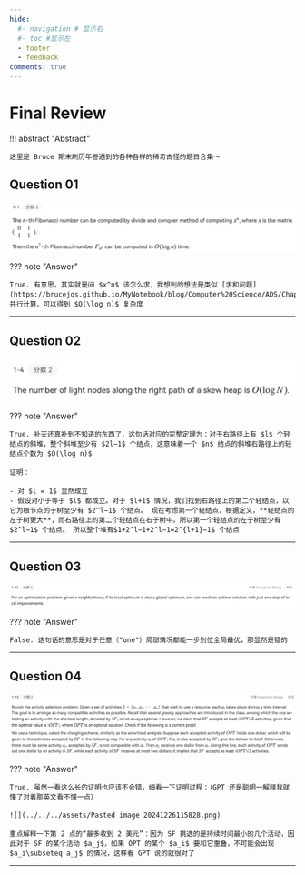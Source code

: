 ```yaml
---
hide:
  #- navigation # 显示右
  #- toc #显示左
  - footer
  - feedback
comments: true
--- 
```


# Final Review

!!! abstract "Abstract"

	这里是 Bruce 期末刷历年卷遇到的各种各样的稀奇古怪的题目合集～

## Question 01

![](../../../assets/Pasted%20image%2020241226105538.png)

??? note "Answer"

	True. 有意思，其实就是问 $x^n$ 该怎么求，我想到的想法是类似 [求和问题](https://brucejqs.github.io/MyNotebook/blog/Computer%20Science/ADS/Chapter%2014/#__tabbed_2_1)，并行计算，可以得到 $O(\log n)$ 复杂度
***
## Question 02

![](../../../assets/Pasted%20image%2020241226110631.png)

??? note "Answer"

	True. 补天还真补到不知道的东西了，这句话对应的完整定理为：对于右路径上有 $l$ 个轻结点的斜堆，整个斜堆至少有 $2l−1$ 个结点，这意味着一个 $n$ 结点的斜堆右路径上的轻结点个数为 $O(\log n)$
	
	证明：
	
	- 对 $l = 1$ 显然成立
	- 假设对小于等于 $l$ 都成立。对于 $l+1$ 情况，我们找到右路径上的第二个轻结点，以它为根节点的子树至少有 $2^l−1$ 个结点。 现在考虑第一个轻结点，根据定义，**轻结点的左子树更大**，而右路径上的第二个轻结点在右子树中。所以第一个轻结点的左子树至少有 $2^l−1$ 个结点。 所以整个堆有$1+2^l−1+2^l−1=2^{l+1}−1$ 个结点
***
## Question 03

![](../../../assets/Pasted%20image%2020241226115327.png)

??? note "Answer"

	False. 这句话的意思是对于任意（"one"）局部情况都能一步到位全局最优，那显然是错的
***
## Question 04

![](../../../assets/Pasted%20image%2020241226115515.png)

??? note "Answer"

	True. 虽然一看这么长的证明也应该不会错，细看一下证明过程：（GPT 还是聪明一解释我就懂了对着那英文看不懂一点）
	
	![](../../../assets/Pasted image 20241226115828.png)
	
	重点解释一下第 2 点的“最多收到 2 美元”：因为 SF 挑选的是持续时间最小的几个活动，因此对于 SF 的某个活动 $a_j$，如果 OPT 的某个 $a_i$ 要和它重叠，不可能会出现 $a_i\subseteq a_j$ 的情况，这样看 GPT 说的就很对了
***
